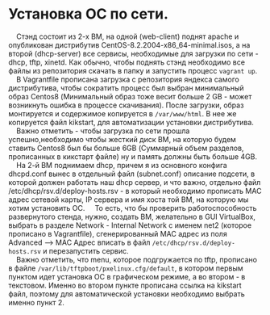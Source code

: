 # Установка ОС по сети.

&nbsp;&nbsp;&nbsp;   Стэнд состоит из 2-х ВМ, на одной (web-client) поднят apache и опубликован дистрибутив CentOS-8.2.2004-x86_64-minimal.isos, а на второй (dhcp-server) все сервисы, 
необходимые для загрузки по сети - dhcp, tftp, xinetd. Как обычно, чтобы поднять стэнд необходимо все файлы из репозитория скачать в папку и запустить процесс `vagrant up`.<br/>
  &nbsp;&nbsp;&nbsp; В Vagrantfile прописана загрузка с репозитория яндекса самого дистрибутива, чтобы сократить процесс был выбран минимальный образ Centos8 (Минимальный образ тоже весит 
больше 2 GB - может возникнуть ошибка в процессе скачивания). После загрузки, образ монтируется и содержимое копируется в `/var/www/html`. В нее же копируется файл kikstart, для автоматизации установки дистрибутива. <br/>
  &nbsp;&nbsp;&nbsp; Важно отметить - чтобы загрузка по сети прошла успешно,необходимо чтобы жесткий диск ВМ, на которую будем ставить Centos8 был бы больше 6GB (Суммарный объем разделов, прописанных в кикстарт файле) ну и память должны быть больше 4GB. <br/>
&nbsp;&nbsp;&nbsp;   На 2-й ВМ поднимаем dhcp, причем я из основного конфига dhcpd.conf вынес в отдельный файл (subnet.conf) описание подсети, в которой должен работать наш dhcp сервер, и что важно, отдельно файл  /etc/dhcp/rsv.d/deploy-hosts.rsv - в который необходимо прописать MAC адрес сетевой карты, IP сервера и имя хоста той ВМ, на которую мы хотим установить ОС.
 &nbsp;&nbsp;&nbsp;  То есть, что бы проверить работоспособность развернутого стенда, нужно, создать ВМ, желательно в GUI VirtualBox, выбрать в разделе Network - Internal Network  с именем net2 (которое прописано в Vagrantfile), сгенерированный MAC адрес из поля Advanced --> MAC Адрес вписать в файл `/etc/dhcp/rsv.d/deploy-hosts.rsv` и перезапустить сервис. <br/>
 &nbsp;&nbsp;&nbsp;   Важно отметить, что menu, которое подгружается по tftp, прописано в файле `/var/lib/tftpboot/pxelinux.cfg/default`, в котором первым пунктом идет установка ОС в графическом режиме, а во втором - в текстовом. Именно во втором пункте прописана ссылка на kikstart файл, поэтому для автоматической установки необходимо  выбрать именно пункт 2.
    

